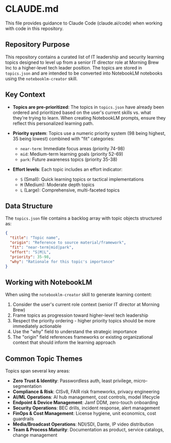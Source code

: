 # CLAUDE.md

This file provides guidance to Claude Code (claude.ai/code) when working with code in this repository.

## Repository Purpose

This repository contains a curated list of IT leadership and security learning topics designed to level up from a senior IT director role at Morning Brew Inc to a higher-level tech leader position. The topics are stored in `topics.json` and are intended to be converted into NotebookLM notebooks using the `notebooklm-creator` skill.

## Key Context

- **Topics are pre-prioritized**: The topics in `topics.json` have already been ordered and prioritized based on the user's current skills vs. what they're trying to learn. When creating NotebookLM prompts, ensure they reflect this personalized learning path.

- **Priority system**: Topics use a numeric priority system (98 being highest, 35 being lowest) combined with "fit" categories:
  - `near-term`: Immediate focus areas (priority 74-98)
  - `mid`: Medium-term learning goals (priority 52-69)
  - `park`: Future awareness topics (priority 35-38)

- **Effort levels**: Each topic includes an effort indicator:
  - `S` (Small): Quick learning topics or tactical implementations
  - `M` (Medium): Moderate depth topics
  - `L` (Large): Comprehensive, multi-faceted topics

## Data Structure

The `topics.json` file contains a backlog array with topic objects structured as:
```json
{
  "title": "Topic name",
  "origin": "Reference to source material/framework",
  "fit": "near-term|mid|park",
  "effort": "S|M|L",
  "priority": 35-98,
  "why": "Rationale for this topic's importance"
}
```

## Working with NotebookLM

When using the `notebooklm-creator` skill to generate learning content:

1. Consider the user's current role context (senior IT director at Morning Brew)
2. Frame topics as progression toward higher-level tech leadership
3. Respect the priority ordering - higher priority topics should be more immediately actionable
4. Use the "why" field to understand the strategic importance
5. The "origin" field references frameworks or existing organizational context that should inform the learning approach

## Common Topic Themes

Topics span several key areas:
- **Zero Trust & Identity**: Passwordless auth, least privilege, micro-segmentation
- **Compliance & Risk**: CISv8, FAIR risk frameworks, privacy engineering
- **AI/ML Operations**: AI hub management, cost controls, model lifecycle
- **Endpoint & Device Management**: Jamf DDM, zero-touch onboarding
- **Security Operations**: BEC drills, incident response, alert management
- **FinOps & Cost Management**: License hygiene, unit economics, cost guardrails
- **Media/Broadcast Operations**: NDI/SDI, Dante, IP video distribution
- **Team & Process Maturity**: Documentation as product, service catalogs, change management
